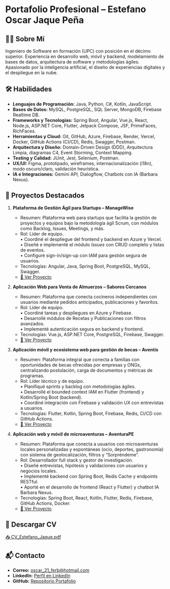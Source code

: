 # Portafolio Profesional – Estefano Oscar Jaque Peña  
## 👨‍💻 Sobre Mí  
Ingeniero de Software en formación (UPC) con posición en el décimo superior. Experiencia en desarrollo web, móvil y backend, modelamiento de bases de datos, arquitectura de software y metodologías ágiles. Apasionado por la inteligencia artificial, el diseño de experiencias digitales y el despliegue en la nube.  

## 🛠 Habilidades  
- **Lenguajes de Programación:** Java, Python, C#, Kotlin, JavaScript.  
- **Bases de Datos:** MySQL, PostgreSQL, SQL Server, MongoDB, Firebase Realtime DB.  
- **Frameworks y Tecnologías:** Spring Boot, Angular, Vue.js, React, Node.js, ASP.NET Core, Flutter, Jetpack Compose, JSF, PrimeFaces, RichFaces.  
- **Herramientas y Cloud:** Git, GitHub, Azure, Firebase, Render, Vercel, Docker, GitHub Actions (CI/CD), Redis, Swagger, Postman.  
- **Arquitectura y Diseño:** Domain-Driven Design (DDD), Arquitectura Limpia, diagramas C4, Event Storming, Context Mapping.  
- **Testing y Calidad:** JUnit, Jest, Selenium, Postman.  
- **UX/UI:** Figma, prototipado, wireframes, internacionalización (i18n), modo oscuro/claro, validación heurística.  
- **IA e Integraciones:** Gemini API, Dialogflow, Chatbots con IA (Barbara Nexus).  

## 🌟 Proyectos Destacados  

1. **Plataforma de Gestión Ágil para Startups – ManageWise**    
   - Resumen: Plataforma web para startups que facilita la gestión de proyectos y equipos bajo la metodología ágil Scrum, con módulos como Backlog, Issues, Meetings, y más.  
   - Rol: Líder de equipo.  
      • Coordiné el despliegue del frontend y backend en Azure y Vercel.  
      • Diseñé e implementé el módulo *Issues* con CRUD completo y listas de eventos.  
      • Configuré sign-in/sign-up con IAM para gestión segura de usuarios.  
   - Tecnologías: Angular, Java, Spring Boot, PostgreSQL, MySQL, Swagger.  
   - [🔗 Ver Proyecto](https://github.com/Horizon-ManageWise)  

2. **Aplicación Web para Venta de Almuerzos – Sabores Cercanos**  
   - Resumen: Plataforma que conecta cocineros independientes con usuarios mediante pedidos anticipados, publicaciones y favoritos.  
   - Rol: Líder de equipo.  
      • Coordiné tareas y despliegues en Azure y Firebase.  
      • Desarrollé módulos de Recetas y Publicaciones con filtros avanzados.  
      • Implementé autenticación segura en backend y frontend.  
   - Tecnologías: Vue.js, ASP.NET Core, PostgreSQL, Firebase, Swagger.  
   - [🔗 Ver Proyecto](https://github.com/Rampart-SaboresCercanos)  

3. **Aplicación móvil y ecosistema web para gestión de becas – Aventis**  
   - Resumen: Plataforma integral que conecta a familias con oportunidades de becas ofrecidas por empresas y ONGs, centralizando postulación, carga de documentos y métricas de programas.  
   - Rol: Líder técnico y de equipo.  
      • Planifiqué sprints y backlog con metodologías ágiles.  
      • Desarrollé el bounded context IAM en Flutter (frontend) y Kotlin/Spring Boot (backend).  
      • Coordiné integración con Firebase y validación UX con entrevistas a usuarios.  
   - Tecnologías: Flutter, Kotlin, Spring Boot, Firebase, Redis, CI/CD con GitHub Actions.  
   - [🔗 Ver Proyecto](https://github.com/Aventis-Scholr)  

4. **Aplicación web y móvil de microaventuras – AventuraPE**  
   - Resumen: Plataforma que conecta a usuarios con microaventuras locales personalizadas y espontáneas (ocio, deportes, gastronomía) con sistema de geolocalización, filtros y “Sorpréndeme”.  
   - Rol: Desarrollador full stack y gestor de investigación.  
      • Diseñé entrevistas, hipótesis y validaciones con usuarios y negocios locales.  
      • Implementé backend con Spring Boot, Redis Cache y endpoints RESTful.  
      • Aporté en el desarrollo de frontend (React y Flutter) y chatbot IA Barbara Nexus.  
   - Tecnologías: Spring Boot, React, Kotlin, Flutter, Redis, Firebase, GitHub Actions, Docker.  
   - [🔗 Ver Proyecto](https://github.com/upc-pre-202510-1ASI0732-4438-AventuraPE)  

## 📄 Descargar CV  
[📥 CV_Estefano_Jaque.pdf](https://drive.google.com/file/d/1btoPMFiBqXPG4PXpjOZc3OBfQJXtWzeN/view?usp=sharing)  

## 📬 Contacto  
- **Correo:** oscar_21_ferb@hotmail.com  
- **LinkedIn:** [Perfil en LinkedIn](https://www.linkedin.com/in/estefano-oscar-jaque-pe%C3%B1a-678239340)  
- **GitHub:** [Repositorio Portafolio](https://github.com/estefanojaque/Portafolio/blob/main/README.md)  
